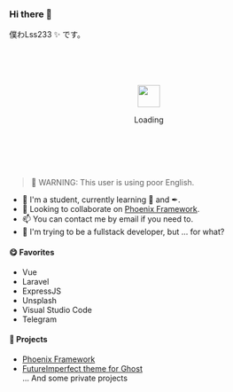 ### Hi there 👋
 僕わLss233 ✨ です。  
 
 <div align="center">
	<br>
	<br>
	<br>
	<br>
	<img src="https://enterprise.github.com/assets/spinners/octocat-spinner-128-26a44333917854c6794d55eac947b1277fced54f1f60c5df5d93431db8753bc5.gif" width="40" height="40">
	<p>Loading</p>
	<br>
	<br>
	<br>
	<br>
</div>

 > 🚧 WARNING: This user is using poor English.
- 🌱 I'm a student, currently learning 🎨 and ✒.
- 👯 Looking to collaborate on [Phoenix Framework](https://github.com/ThePhoenixMC/PhoenixAPI).  
- 📫 You can contact me by email if you need to.
- 🤔 I'm trying to be a fullstack developer, but ... for what?


#### 😋 Favorites
* Vue
* Laravel
* ExpressJS
* Unsplash
* Visual Studio Code
* Telegram

#### 🍭 Projects
* [Phoenix Framework](https://github.com/ThePhoenixMC/PhoenixAPI)
* [FutureImperfect theme for Ghost](https://github.com/lss233/Ghost-FutureImperfect)  
... And some private projects


<!--
**lss233/lss233** is a ✨ _special_ ✨ repository because its `README.md` (this file) appears on your GitHub profile.

Here are some ideas to get you started:

- 🔭 I’m currently working on ...
- 🌱 I’m currently learning ...
- 👯 I’m looking to collaborate on ...
- 🤔 I’m looking for help with ...
- 💬 Ask me about ...
- 📫 How to reach me: ...
- 😄 Pronouns: ...
- ⚡ Fun fact: ...
-->
